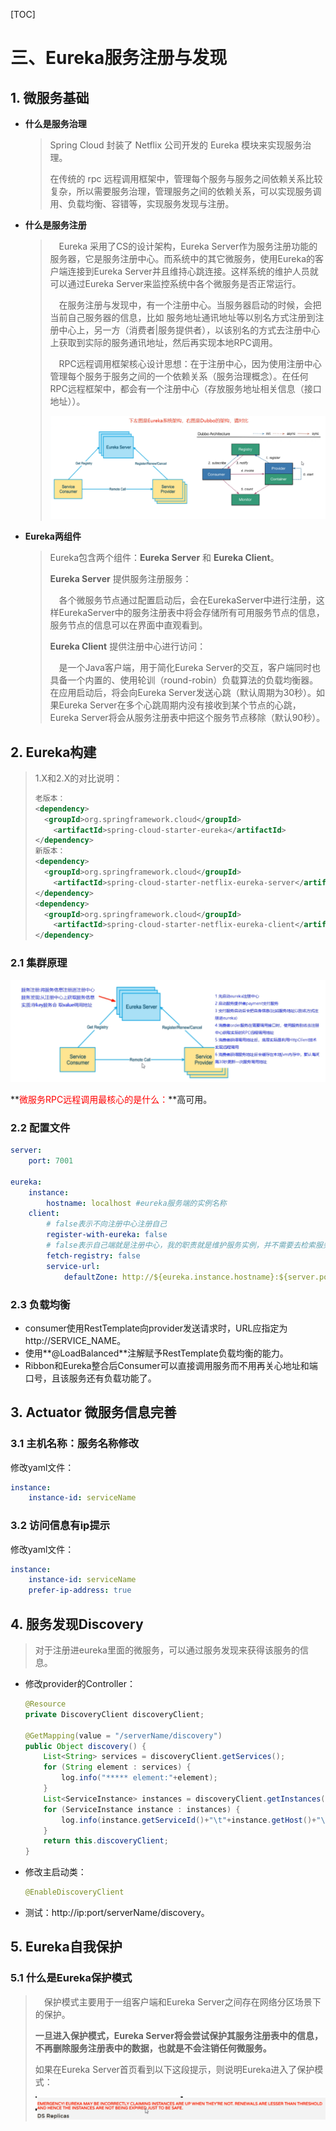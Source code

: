 [TOC]

# 三、Eureka服务注册与发现

## 1. 微服务基础

+ **什么是服务治理**

  > Spring Cloud 封装了 Netflix 公司开发的 Eureka 模块来实现服务治理。
  >
  > 在传统的 rpc 远程调用框架中，管理每个服务与服务之间依赖关系比较复杂，所以需要服务治理，管理服务之间的依赖关系，可以实现服务调用、负载均衡、容错等，实现服务发现与注册。

+ **什么是服务注册**

  > &emsp;Eureka 采用了CS的设计架构，Eureka Server作为服务注册功能的服务器，它是服务注册中心。而系统中的其它微服务，使用Eureka的客户端连接到Eureka Server并且维持心跳连接。这样系统的维护人员就可以通过Eureka Server来监控系统中各个微服务是否正常运行。
  >
  > &emsp;在服务注册与发现中，有一个注册中心。当服务器启动的时候，会把当前自己服务器的信息，比如 服务地址通讯地址等以别名方式注册到注册中心上，另一方（消费者|服务提供者），以该别名的方式去注册中心上获取到实际的服务通讯地址，然后再实现本地RPC调用。
  >
  > &emsp;RPC远程调用框架核心设计思想：在于注册中心，因为使用注册中心管理每个服务于服务之间的一个依赖关系（服务治理概念）。在任何RPC远程框架中，都会有一个注册中心（存放服务地址相关信息（接口地址））。
  >
  > ![image-20210601060745366](.\image-20210601060745366.png)

+ **Eureka两组件**

  > Eureka包含两个组件：**Eureka Server** 和 **Eureka Client**。
  >
  > **Eureka Server** 提供服务注册服务：
  >
  > &emsp;各个微服务节点通过配置启动后，会在EurekaServer中进行注册，这样EurekaServer中的服务注册表中将会存储所有可用服务节点的信息，服务节点的信息可以在界面中直观看到。
  >
  > **Eureka Client** 提供注册中心进行访问：
  >
  > &emsp;是一个Java客户端，用于简化Eureka Server的交互，客户端同时也具备一个内置的、使用轮训（round-robin）负载算法的负载均衡器。在应用启动后，将会向Eureka Server发送心跳（默认周期为30秒）。如果Eureka Server在多个心跳周期内没有接收到某个节点的心跳，Eureka Server将会从服务注册表中把这个服务节点移除（默认90秒）。

## 2. Eureka构建

> 1.X和2.X的对比说明：
>
> ```xml
> 老版本：
> <dependency>
> 	<groupId>org.springframework.cloud</groupId>
>     <artifactId>spring-cloud-starter-eureka</artifactId>
> </dependency>
> 新版本：
> <dependency>
> 	<groupId>org.springframework.cloud</groupId>
>     <artifactId>spring-cloud-starter-netflix-eureka-server</artifactId>
> </dependency>
> <dependency>
> 	<groupId>org.springframework.cloud</groupId>
>     <artifactId>spring-cloud-starter-netflix-eureka-client</artifactId>
> </dependency>
> ```

### 2.1 集群原理

![image-20210601063805056](.\image-20210601063805056.png)

**<font color="red">微服务RPC远程调用最核心的是什么：</font>**高可用。

### 2.2 配置文件

```yaml
server:
	port: 7001
	
eureka:
	instance:
		hostname: localhost	#eureka服务端的实例名称
	client:
		# false表示不向注册中心注册自己
		register-with-eureka: false
		# false表示自己端就是注册中心，我的职责就是维护服务实例，并不需要去检索服务
		fetch-registry: false
		service-url:
			defaultZone: http://${eureka.instance.hostname}:${server.port}/eureka/
```

### 2.3 负载均衡

+ consumer使用RestTemplate向provider发送请求时，URL应指定为http://SERVICE_NAME。
+ 使用**@LoadBalanced**注解赋予RestTemplate负载均衡的能力。
+ Ribbon和Eureka整合后Consumer可以直接调用服务而不用再关心地址和端口号，且该服务还有负载功能了。

## 3. Actuator 微服务信息完善

### 3.1 主机名称：服务名称修改

修改yaml文件：

```yaml
instance:
	instance-id: serviceName
```

### 3.2 访问信息有ip提示

修改yaml文件：

```yaml
instance:
	instance-id: serviceName
	prefer-ip-address: true
```

## 4. 服务发现Discovery

> 对于注册进eureka里面的微服务，可以通过服务发现来获得该服务的信息。

+ 修改provider的Controller：

  ```java
  @Resource
  private DiscoveryClient discoveryClient;
  
  @GetMapping(value = "/serverName/discovery")
  public Object discovery() {
      List<String> services = discoveryClient.getServices();
      for (String element : services) {
          log.info("***** element:"+element);
      }
      List<ServiceInstance> instances = discoveryClient.getInstances("CLOUD-PAYMENT-SERVICE");
      for (ServiceInstance instance : instances) {
          log.info(instance.getServiceId()+"\t"+instance.getHost()+"\t"+instance.getPort()+"\t"+instance.getUri());
      }
      return this.discoveryClient;
  }
  ```

  

+ 修改主启动类：

  ```java
  @EnableDiscoveryClient
  ```

  

+ 测试：http://ip:port/serverName/discovery。

## 5. Eureka自我保护

### 5.1 什么是Eureka保护模式

> &emsp;保护模式主要用于一组客户端和Eureka Server之间存在网络分区场景下的保护。
>
> **一旦进入保护模式，Eureka Server将会尝试保护其服务注册表中的信息，不再删除服务注册表中的数据，也就是不会注销任何微服务。**
>
> 如果在Eureka Server首页看到以下这段提示，则说明Eureka进入了保护模式：
>
> ![image-20210602074854634](.\image-20210602074854634.png)

